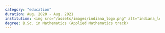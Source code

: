 ```yaml
---
category: "education"
duration: Aug. 2020 - Aug. 2021
institution: <img src="/assets/images/indiana_logo.png" alt="indiana_logo" style="width:80%;"> 
degree: B.Sc. in Mathematics (Applied Mathematics track)
---
```

